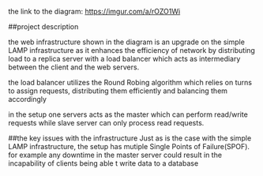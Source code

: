 the link to the diagram: https://imgur.com/a/rOZO1Wi

##project description

the web infrastructure shown in the diagram is an upgrade on the simple LAMP infrastructure as it enhances the efficiency of network by distributing load to a replica server with a load balancer which acts as intermediary between the client and the web servers.

the load balancer utilizes the Round Robing algorithm which relies on turns to assign requests, distributing them efficiently and balancing them accordingly

in the setup one servers acts as the master which can perform read/write requests while slave server can only process read requests.

##the key issues with the infrastructure
Just as is the case with the simple LAMP infrastructure, the setup has mutiple Single Points of Failure(SPOF). for example any downtime in the master server could result in the incapability of clients being able t write data to a database
